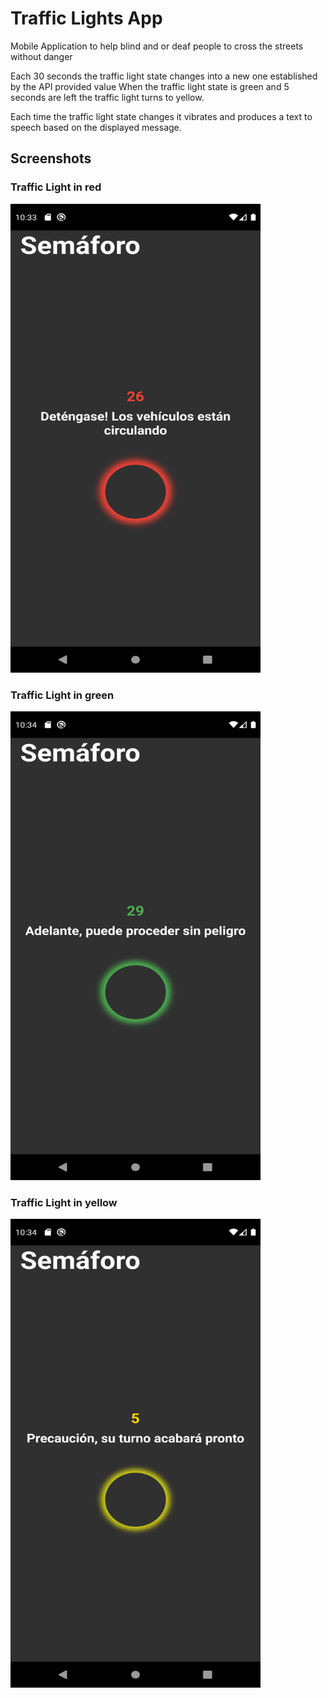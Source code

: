 # Traffic Lights App

Mobile Application to help blind and or deaf people to cross the streets without danger

Each 30 seconds the traffic light state changes into a new one established by the API provided value
When the traffic light state is green and 5 seconds are left the traffic light turns to yellow.

Each time the traffic light state changes it vibrates and produces a text to speech based on the displayed message.

## Screenshots
### Traffic Light in red
<img alt="red" src="./assets/red.png" width="400" height="750" />

### Traffic Light in green 
<img alt="green" src="./assets/green.png" width="400" height="750" />

### Traffic Light in yellow
<img alt="yellow" src="./assets/yellow.png" width="400" height="750" />